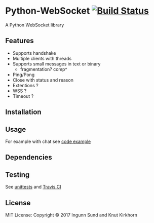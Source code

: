 # Python-WebSocket    [![Build Status](https://api.travis-ci.com/ingunnsund/Python-WebSocket.svg?token=ZxxpdBJahNzv1GsguPxE&branch=master)](https://travis-ci.com/ingunnsund/Python-WebSocket)

A Python WebSocket library


## Features
- Supports handshake
- Multiple clients with threads
- Supports small messages in text or binary
  - fragmentation? comp^
- Ping/Pong
- Close with status and reason
- Extentions ?
- WSS ? 
- Timeout ?

## Installation

## Usage

For example with chat see [code example](example)

## Dependencies

## Testing
See [unittests](tests) and [Travis CI](https://travis-ci.com/ingunnsund/Python-WebSocket)

## License 
MIT License: Copyright © 2017 Ingunn Sund and Knut Kirkhorn
